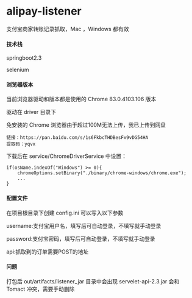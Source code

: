 # alipay-listener

支付宝商家转账记录抓取，Mac ，Windows 都有效

#### 技术栈
springboot2.3

selenium

#### 浏览器版本
当前浏览器驱动和版本都是使用的 Chrome 83.0.4103.106 版本

驱动在 driver 目录下

免安装的 Chrome 浏览器由于超过100M无法上传，我已上传到网盘

```$xslt
链接：https://pan.baidu.com/s/1s6FkbcTHDBesFx9vDG54HA 
提取码：yqvx
```

下载后在 service/ChromeDriverService 中设置：

```$xslt
if(osName.indexOf("Windows") >= 0){
    chromeOptions.setBinary("./binary/chrome-windows/chrome.exe");
    ...
}
```

#### 配置文件
在项目根目录下创建 config.ini 可以写入以下参数

username:支付宝用户名，填写后可自动登录，不填写就手动登录

password:支付宝密码，填写后可自动登录，不填写就手动登录

api:抓取到的订单需要POST的地址

#### 问题
打包后 out/artifacts/listener_jar 目录中会出现 servelet-api-2.3.jar 会和 Tomact 冲突，需要手动删除